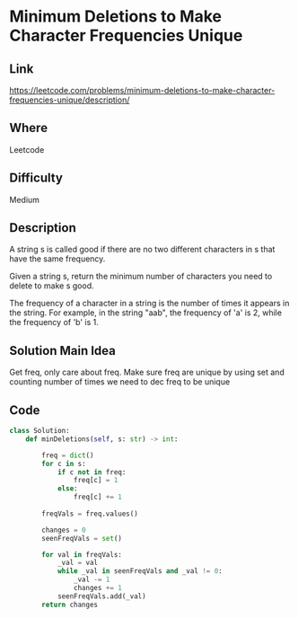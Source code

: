 # Minimum Deletions to Make Character Frequencies Unique

## Link
https://leetcode.com/problems/minimum-deletions-to-make-character-frequencies-unique/description/

## Where
Leetcode

## Difficulty
Medium

## Description
A string s is called good if there are no two different characters in s that have the same frequency.

Given a string s, return the minimum number of characters you need to delete to make s good.

The frequency of a character in a string is the number of times it appears in the string. For example, in the string "aab", the frequency of 'a' is 2, while the frequency of 'b' is 1.

## Solution Main Idea
Get freq, only care about freq. Make sure freq are unique by using set and counting number of times we need to dec freq to be unique

## Code

```python
class Solution:
    def minDeletions(self, s: str) -> int:

        freq = dict()
        for c in s:
            if c not in freq:
                freq[c] = 1
            else:
                freq[c] += 1
        
        freqVals = freq.values()

        changes = 0
        seenFreqVals = set()

        for val in freqVals:
            _val = val
            while _val in seenFreqVals and _val != 0:
                _val -= 1
                changes += 1
            seenFreqVals.add(_val)
        return changes

            

```
